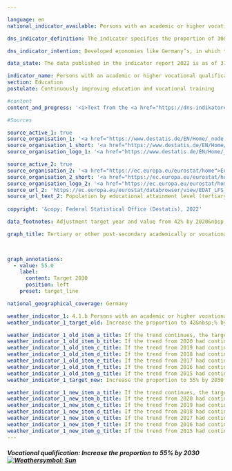 ```yaml
---

language: en    
national_indicator_available: Persons with an academic or higher vocational qualification    

dns_indicator_definition: The indicator specifies the proportion of 30&nbsp;to 34-year-olds who hold a certificate from the tertiary education sector (levels 5&nbsp;to 8&nbsp;of <abbr title="International Standard Classification of Education">ISCED</abbr> 2011) or a post-secondary non-tertiary certificate (<abbr title="International Standard Classification of Education">ISCED</abbr> level 4).    

dns_indicator_intention: Developed economies like Germany’s, in which the service sector and the demand for knowledge and expertise are becoming increasingly important, need a highly skilled labour force. According to the updated national sustainable development targets, 55% of 30&nbsp;to 34-year-olds are to possess a tertiary or other post-secondary qualification by 2030.    

data_state: The data published in the indicator report 2022 is as of 31.10.2022. The data shown on this platform is updated regularly, so that more current data may be available online than published in the <a href="https://dns-indikatoren.de/assets/publications/reports/en/2022.pdf">indicator report 2022</a>.    

indicator_name: Persons with an academic or higher vocational qualification    
section: Education    
postulate: Continuously improving education and vocational training    

#content     
content_and_progress: '<i>Text from the <a href="https://dns-indikatoren.de/assets/publications/reports/en/2022.pdf">Indicator Report 2022&nbsp;</a></i><br><br>The definition of the indicator is linked to the tradition of a dual system of vocational training in Germany. Besides the tertiary diplomas awarded by universities, universities of applied sciences, colleges of public administration, vocational academies, technical colleges and specialised academies and master craftsmen’s and technician’s diplomas, there are numerous post-secondary non-tertiary certificates nationwide. In general terms, these include all certificates awarded on completion of post-Abitur vocational courses but also qualifications in health professions obtained by students who do not have an Abitur, for example on completion of training as a medical laboratory technician.<br><br>The International Standard Classification of Education (<abbr title="International Standard Classification of Education">ISCED</abbr>) serves as the basis for international comparison of statistics and indicators regarding educational certificates. Certificates regarded as equivalents are assigned to the same <abbr title="International Standard Classification of Education">ISCED</abbr> level. The indicator therefore covers both the tertiary diplomas corresponding to <abbr title="International Standard Classification of Education">ISCED</abbr> levels 5&nbsp;to 8&nbsp;and the post-secondary non-tertiary certificates corresponding to <abbr title="International Standard Classification of Education">ISCED</abbr> level 4.<br><br>The data used for the indicator are obtained from the microcensus, which is based on an annual sample survey covering 1% of the population. Additional information is provided by the higher education statistics, which are likewise compiled by the Federal Statistical Office.<br><br>From 33.4% in 1999, the indicator rose 17.1&nbsp;percentage points to 50.5% by 2019. If the average growth rate of the last five reference years is maintained, the target value of 55% could be achieved considerably earlier than 2030. The relation between the gender-specific percentages has changed over time. In 1999, the indicator for men was 3.8&nbsp;percentage points higher than for women. In 2006, the values were the same for both sexes. Since 2007, the percentage of women with a tertiary or post-secondary non-tertiary qualification has been higher that of men. If the average trend of the past five reference years is examined for these figures too, it emerges that the proportion of women qualified to these levels, having reached 54.4% in 2019, could already overachieve the 55% target in 2020. While the proportion of men, which was 46.8% in 2019, would reach the target a good bit later. <br><br>In many other countries there are no post-secondary non-tertiary qualifications. For this reason, the indicator used for the Europe 2020&nbsp;strategy of the European Union is more narrowly defined and takes only tertiary diplomas (<abbr title="International Standard Classification of Education">ISCED</abbr> levels 5&nbsp;to 8) into account.<br><br>Following a steady increase since 2005, the indicator for the <abbr title="European Union consisting of 28&nbsp;member states">EU-28</abbr> reached a total of 41.6% in 2019. When this more narrowly defined indicator is applied to Germany, the figure for 2019&nbsp;comes to 35.5%, which is 6.1&nbsp;percentage points below the <abbr title="European Union">EU</abbr> value. In 2019, the proportion of women, at 36.0%, was slightly higher than that of men (35.1%).<br><br>The total number of graduates of institutions of higher education in 2019&nbsp;was 512,285. This was more than twice as many as in 1999. They included 131,989&nbsp;engineering graduates (three times as many as in 1999) and 55,555&nbsp;graduates in mathematics and science (70.7&nbsp;% more than in 1999).'    

#Sources    

source_active_1: true
source_organisation_1: '<a href="https://www.destatis.de/EN/Home/_node.html">Federal Statistical Office</a>'
source_organisation_1_short: '<a href="https://www.destatis.de/EN/Home/_node.html">Federal Statistical Office</a>'
source_organisation_logo_1: '<a href="https://www.destatis.de/EN/Home/_node.html"><img src="https://dnsUpgradeEnvironment.github.io/dns-indicators/en/public/OrgImgDe/destatis.png" alt="Federal Statistical Office" title=" Click here to visit the homepage of the organizationFederal Statistical Office" style="height:60px; width:148px; border: transparent"/></a>'

source_active_2: true
source_organisation_2: '<a href="https://ec.europa.eu/eurostat/home">Eurostat</a>'
source_organisation_2_short: '<a href="https://ec.europa.eu/eurostat/home">Eurostat</a>'
source_organisation_logo_2: '<a href="https://ec.europa.eu/eurostat/home"><img src="https://dnsUpgradeEnvironment.github.io/dns-indicators/en/public/OrgImgDe/eurostat.png" alt="Eurostat" title=" Click here to visit the homepage of the organizationEurostat" style="height:60px; width:148px; border: transparent"/></a>'
source_url_2: 'https://ec.europa.eu/eurostat/databrowser/view/EDAT_LFS_9912__custom_3201014/default/table?lang=en'
source_url_text_2: Population by educational attainment level (tertiary education only)
    
copyright: '&copy; Federal Statistical Office (Destatis), 2022'    

data_footnotes: Adjustment target year and value from 42% by 2020&nbsp;to 55% by 2030&nbsp;in accordance with the German Sustainability Strategy 2021.<br>• Data based on a special evaluation.    

graph_title: Tertiary or other post-secondary academically or vocational qualified persons    

    

graph_annotations:
  - value: 55.0
    label:
      content: Target 2030
      position: left
    preset: target_line        

national_geographical_coverage: Germany    

weather_indicator_1: 4.1.b Persons with an academic or higher vocational qualification (30&nbsp;to 34-year-olds with a tertiary or post-secondary non-tertiary level of education)
weather_indicator_1_target_old: Increase the proportion to 42&nbsp;% by 2020

weather_indicator_1_old_item_a_title: If the trend continues, the target value would be reached or missed by less than 5% of the difference between the target value and the current value.
weather_indicator_1_old_item_b_title: If the trend from 2020 had continued, the target value would have been reached or missed by less than 5% of the difference between the target value and the value at that time.
weather_indicator_1_old_item_c_title: If the trend from 2019 had continued, the target value would have been reached or missed by less than 5% of the difference between the target value and the value at that time.
weather_indicator_1_old_item_d_title: If the trend from 2018 had continued, the target value would have been reached or missed by less than 5% of the difference between the target value and the value at that time.
weather_indicator_1_old_item_e_title: If the trend from 2017 had continued, the target value would have been reached or missed by less than 5% of the difference between the target value and the value at that time.
weather_indicator_1_old_item_f_title: If the trend from 2016 had continued, the target value would have been reached or missed by less than 5% of the difference between the target value and the value at that time.
weather_indicator_1_old_item_g_title: If the trend from 2015 had continued, the target value would have been reached or missed by less than 5% of the difference between the target value and the value at that time.
weather_indicator_1_target_new: Increase the proportion to 55% by 2030

weather_indicator_1_new_item_a_title: If the trend continues, the target value would be reached or missed by less than 5% of the difference between the target value and the current value.
weather_indicator_1_new_item_b_title: If the trend from 2020 had continued, the target value would have been reached or missed by less than 5% of the difference between the target value and the value at that time.
weather_indicator_1_new_item_c_title: If the trend from 2019 had continued, the target value would have been reached or missed by less than 5% of the difference between the target value and the value at that time.
weather_indicator_1_new_item_d_title: If the trend from 2018 had continued, the target value would have been reached or missed by less than 5% of the difference between the target value and the value at that time.
weather_indicator_1_new_item_e_title: If the trend from 2017 had continued, the target value would have been reached or missed by less than 5% of the difference between the target value and the value at that time.
weather_indicator_1_new_item_f_title: If the trend from 2016 had continued, the target value would have been reached or missed by less than 5% of the difference between the target value and the value at that time.
weather_indicator_1_new_item_g_title: If the trend from 2015 had continued, the target value would have been reached or missed by less than 5% of the difference between the target value and the value at that time.    
---
```



<div>
  <div class="my-header">
    <h5>Vocational qualification: Increase the proportion to 55% by 2030
      <a href="https://dnsUpgradeEnvironment.github.io/dns-indicators/en/status"><img src="https://g205sdgs.github.io/sdg-indicators/public/Wettersymbole/Sonne.png" title="If the trend from 2021 had continued, the target value would have been reached or missed by less than 5% of the difference between the target value and the value at that time." alt="Weathersymbol: Sun"/>
      </a>
    </h5>
  </div>
  <div class="my-header-note">
  </div>
</div>